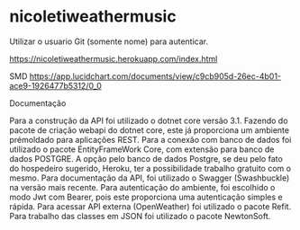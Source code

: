 # nicoletiweathermusic

Utilizar o usuario Git (somente nome) para autenticar.

https://nicoletiweathermusic.herokuapp.com/index.html

SMD
https://app.lucidchart.com/documents/view/c9cb905d-26ec-4b01-ace9-1926477b5312/0_0

Documentação

Para a construção da API foi utilizado o dotnet core versão 3.1.
Fazendo do pacote de criação webapi do dotnet core, este já proporciona um ambiente prémoldado para aplicações REST.
Para a conexão com banco de dados foi utilizado o pacote EntityFrameWork Core, com extensão para banco de dados POSTGRE.
A opção pelo banco de dados Postgre, se deu pelo fato do hospedeiro sugerido, Heroku, ter a possibilidade trabalho gratuito com o mesmo.
Para documentação da API, foi utilizado o Swagger (Swashbuckle) na versão mais recente.
Para autenticação do ambiente, foi escolhido o modo Jwt com Bearer, pois este proporciona uma autenticação simples e rápida.
Para acessar API externa (OpenWeather) foi utilizado o pacote Refit.
Para trabalho das classes em JSON foi utilizado o pacote NewtonSoft.
